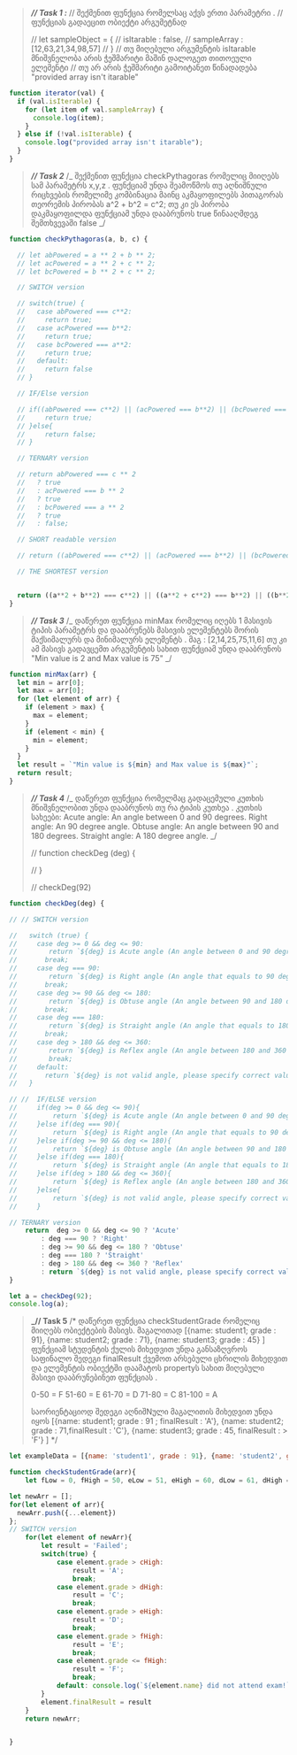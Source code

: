 > **_// Task 1 :_**
> // შექმენით ფუნქცია რომელსაც აქვს ერთი პარამეტრი .
> // ფუნქციას გადაეცით ობიექტი არგუმეტნად
>
> // let sampleObject = {
> // isItarable : false,
> // sampleArray : [12,63,21,34,98,57]
> // }
> // თუ მიღებული არგუმენტის isItarable მნიშვნელობა არის ჭეშმარიტი მაშინ დალოგეთ თითოეული ელემენტი
> // თუ არ არის ჭეშმარიტი გამოიტანეთ წინადადება "provided array isn't itarable"

```javascript
function iterator(val) {
  if (val.isIterable) {
    for (let item of val.sampleArray) {
      console.log(item);
    }
  } else if (!val.isIterable) {
    console.log("provided array isn't itarable");
  }
}
```

> **_// Task 2_**
> /_
> შექმენით ფუნქცია checkPythagoras რომელიც მიიღებს სამ პარამეტრს x,y,z .
> ფუნქციამ უნდა შეამოწმოს თუ აღნიშნული რიცხვების რომელიმე კომბინაცია მაინც
> აკმაყოფილებს პითაგორას თეორემის პირობას a^2 + b^2 = c^2;
> თუ კი ეს პირობა დაკმაყოფილდა ფუნქციამ უნდა დააბრუნოს true
> წინააღმდეგ შემთხვევაში false
> _/

```javascript
function checkPythagoras(a, b, c) {

  // let abPowered = a ** 2 + b ** 2;
  // let acPowered = a ** 2 + c ** 2;
  // let bcPowered = b ** 2 + c ** 2;

  // SWITCH version

  // switch(true) {
  //   case abPowered === c**2:
  //     return true;
  //   case acPowered === b**2:
  //     return true;
  //   case bcPowered === a**2:
  //     return true;
  //   default:
  //     return false
  // }

  // IF/Else version

  // if((abPowered === c**2) || (acPowered === b**2) || (bcPowered === a**2)){
  //     return true;
  // }else{
  //     return false;
  // }

  // TERNARY version

  // return abPowered === c ** 2
  //   ? true
  //   : acPowered === b ** 2
  //   ? true
  //   : bcPowered === a ** 2
  //   ? true
  //   : false;

  // SHORT readable version

  // return ((abPowered === c**2) || (acPowered === b**2) || (bcPowered === a**2));

  // THE SHORTEST version


  return ((a**2 + b**2) === c**2) || ((a**2 + c**2) === b**2) || ((b**2 + c**2) === a**2);
}
```

> **_// Task 3_**
> /_
> დაწერეთ ფუნქცია minMax რომელიც იღებს 1 მასივის ტიპის პარამეტრს
> და დააბრუნებს მასივის ელემენტებს შორის მაქსიმალურს და მინიმალურს ელემენტს .
> მაგ : [2,14,25,75,11,6] თუ კი ამ მასივს გადავცემთ არგუმენტის სახით ფუნქციამ უნდა
> დააბრუნოს "Min value is 2 and Max value is 75"
> _/

```javascript
function minMax(arr) {
  let min = arr[0];
  let max = arr[0];
  for (let element of arr) {
    if (element > max) {
      max = element;
    }
    if (element < min) {
      min = element;
    }
  }
  let result = `"Min value is ${min} and Max value is ${max}"`;
  return result;
}
```

> **_// Task 4_**
> /_
> დაწერეთ ფუნქცია რომელმაც გადაცემული კუთხის მნიშვნელობით უნდა დააბრუნოს
> თუ რა ტიპის კუთხეა .
> კუთხის სახეები:
> Acute angle: An angle between 0 and 90 degrees.
> Right angle: An 90 degree angle.
> Obtuse angle: An angle between 90 and 180 degrees.
> Straight angle: A 180 degree angle.
> _/
>
> // function checkDeg (deg) {
>
> // }
>
> // checkDeg(92)

```javascript
function checkDeg(deg) {

// // SWITCH version

//   switch (true) {
//     case deg >= 0 && deg <= 90:
//        return `${deg} is Acute angle (An angle between 0 and 90 degrees is considered Acute`;
//       break;
//     case deg === 90:
//        return `${deg} is Right angle (An angle that equals to 90 degree is considered Right`;
//       break;
//     case deg >= 90 && deg <= 180:
//        return `${deg} is Obtuse angle (An angle between 90 and 180 degrees is considered Obtuse`;
//       break;
//     case deg === 180:
//        return `${deg} is Straight angle (An angle that equals to 180 degree is considered Straight`;
//       break;
//     case deg > 180 && deg <= 360:
//        return `${deg} is Reflex angle (An angle between 180 and 360 degrees is considered Reflex`;
//        break;
//     default:
//       return `${deg} is not valid angle, please specify correct value`;
//   }

// //  IF/ELSE version
//     if(deg >= 0 && deg <= 90){
//         return `${deg} is Acute angle (An angle between 0 and 90 degrees is considered Acute`;
//     }else if(deg === 90){
//         return `${deg} is Right angle (An angle that equals to 90 degree is considered Right`;
//     }else if(deg >= 90 && deg <= 180){
//         return `${deg} is Obtuse angle (An angle between 90 and 180 degrees is considered Obtuse`
//     }else if(deg === 180){
//         return `${deg} is Straight angle (An angle that equals to 180 degree is considered Straight`;
//     }else if(deg > 180 && deg <= 360){
//         return `${deg} is Reflex angle (An angle between 180 and 360 degrees is considered Reflex`;
//     }else{
//         return `${deg} is not valid angle, please specify correct value`;
//     }

// TERNARY version
    return  deg >= 0 && deg <= 90 ? 'Acute' 
        : deg === 90 ? 'Right' 
        : deg >= 90 && deg <= 180 ? 'Obtuse' 
        : deg === 180 ? 'Straight' 
        : deg > 180 && deg <= 360 ? 'Reflex' 
        : return `${deg} is not valid angle, please specify correct value`;
}

let a = checkDeg(92);
console.log(a);
```

> **_// Task 5**
> /\*
> დაწერეთ ფუნქცია checkStudentGrade რომელიც მიიღებს ობიექტების მასივს.
> მაგალითად [{name: student1; grade : 91}, {name: student2; grade : 71}, {name: student3; grade : 45} ]
> ფუნქციამ სტუდენტის ქულის მიხედვით უნდა განსაზღვროს საფინალო შედეგი finalResult
> ქვემოთ არსებული ცხრილის მიხედვით და ელემენტის ობიექტში დაამატოს propertyს სახით
> მიღებული მასივი დააბრუნებინეთ ფუნქციას .
>
> 0-50 = F
> 51-60 = E
> 61-70 = D
> 71-80 = C
> 81-100 = A
>
> საორიენტაციოდ შედეგი აღნიშNული მაგალითის მიხედვით უნდა იყოს
> [{name: student1; grade : 91 ; finalResult : 'A'}, {name: student2; grade : 71,finalResult : 'C'}, {name: student3; grade : 45, finalResult : > 'F'} ] \*/

```javascript
let exampleData = [{name: 'student1', grade : 91}, {name: 'student2', grade : undefined}, {name: 'student3', grade : 45} ];

function checkStudentGrade(arr){
    let fLow = 0, fHigh = 50, eLow = 51, eHigh = 60, dLow = 61, dHigh = 70, cLow = 71, cHigh = 80, aLow = 81, aHigh = 100;

let newArr = [];
for(let element of arr){
  newArr.push({...element})
};
// SWITCH version 
    for(let element of newArr){
        let result = 'Failed';
        switch(true) {
            case element.grade > cHigh:
                result = 'A';
                break;
            case element.grade > dHigh:
                result = 'C';
                break;
            case element.grade > eHigh:
                result = 'D';
                break;
            case element.grade > fHigh:
                result = 'E';
                break;
            case element.grade <= fHigh:
                result = 'F';
                break;
            default: console.log(`${element.name} did not attend exam!`)
        }   
        element.finalResult = result 
    }
    return newArr;


}
```